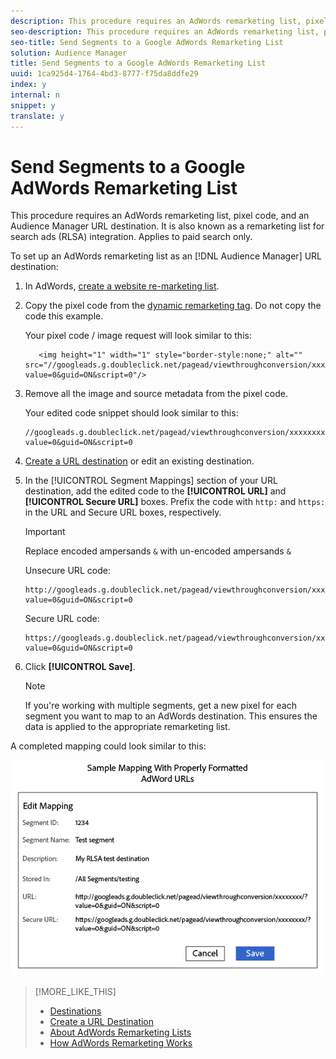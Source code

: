 ```yaml
---
description: This procedure requires an AdWords remarketing list, pixel code, and an Audience Manager URL destination. It is also known as a remarketing list for search ads (RLSA) integration. Applies to paid search only.
seo-description: This procedure requires an AdWords remarketing list, pixel code, and an Audience Manager URL destination. It is also known as a remarketing list for search ads (RLSA) integration. Applies to paid search only.
seo-title: Send Segments to a Google AdWords Remarketing List
solution: Audience Manager
title: Send Segments to a Google AdWords Remarketing List
uuid: 1ca925d4-1764-4bd3-8777-f75da8ddfe29
index: y
internal: n
snippet: y
translate: y
---
```


# Send Segments to a Google AdWords Remarketing List

This procedure requires an AdWords remarketing list, pixel code, and an Audience Manager URL destination. It is also known as a remarketing list for search ads (RLSA) integration. Applies to paid search only.

To set up an AdWords remarketing list as an [!DNL Audience Manager] URL destination: 

1. In AdWords, [create a website re-marketing list](https://support.google.com/adwords/answer/2454064?hl=en).

1. Copy the pixel code from the [dynamic remarketing tag](https://support.google.com/adwords/answer/3103357). Do not copy the code this example.

   Your pixel code / image request will look similar to this:

   ```
      <img height="1" width="1" style="border-style:none;" alt="" 
   src="//googleads.g.doubleclick.net/pagead/viewthroughconversion/xxxxxxxx/? 
   value=0&guid=ON&script=0"/>
   ```

1. Remove all the image and source metadata from the pixel code.

   Your edited code snippet should look similar to this:

   ```
   //googleads.g.doubleclick.net/pagead/viewthroughconversion/xxxxxxxx/? 
   value=0&guid=ON&script=0
   ```

1. [Create a URL destination](../c_features/destinations/manage-destinations.md#concept_51842672DFA943EA982B363E74D42DF8) or edit an existing destination.
1. In the [!UICONTROL Segment Mappings] section of your URL destination, add the edited code to the **[!UICONTROL URL]** and **[!UICONTROL Secure URL]** boxes. Prefix the code with `http:` and `https:` in the URL and Secure URL boxes, respectively.

   >[!IMPORTANT]
   >
   >Replace encoded ampersands `&` with un-encoded ampersands `&`

   Unsecure URL code: 

   ```
   http://googleads.g.doubleclick.net/pagead/viewthroughconversion/xxxxxxxx/? 
   value=0&guid=ON&script=0
   ```

   Secure URL code: 

   ```
   https://googleads.g.doubleclick.net/pagead/viewthroughconversion/xxxxxxxx/? 
   value=0&guid=ON&script=0
   ```

1. Click **[!UICONTROL Save]**.

   >[!NOTE]
   >
   >If you're working with multiple segments, get a new pixel for each segment you want to map to an AdWords destination. This ensures the data is applied to the appropriate remarketing list.

A completed mapping could look similar to this:

![](assets/rlsa_mapping.png) 

>[!MORE_LIKE_THIS]
>
>* [Destinations](destinations.md#concept_5BDA346C376C4B719EA394108AB2735A)
>* [Create a URL Destination](manage-destinations.md#concept_51842672DFA943EA982B363E74D42DF8)
>* [About AdWords Remarketing Lists](https://support.google.com/adwords/answer/2472738)
>* [How AdWords Remarketing Works](https://support.google.com/adwords/answer/2454000)
